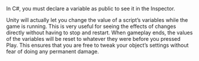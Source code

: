 In C#, you must declare a variable as public to see it in the Inspector.

Unity will actually let you change the value of a script’s variables while the game is running. This is very useful for seeing the effects of changes directly without having to stop and restart. When gameplay ends, the values of the variables will be reset to whatever they were before you pressed Play. This ensures that you are free to tweak your object’s settings without fear of doing any permanent damage.